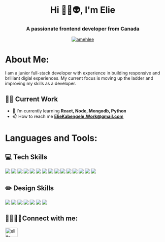 <h1 align="center">Hi 🦑🐙👽, I'm Elie</h1>
<h3 align="center">A passionate frontend developer from Canada</h3>

<p align="center"> <a href="https://github.com/ryo-ma/github-profile-trophy"><img src="https://github-profile-trophy.vercel.app/?username=amehlee&row=1" alt="amehlee" /></a> </p>

<h1 align="left">About Me:</h1>
I am a junior full-stack developer with experience in building responsive and brilliant digial experiences. My current focus is moving up the ladder and improving my skills as a developer.

## ✍🏾 Current Work

- 🌱 I’m currently learning **React, Node, Mongodb, Python**
- 📫 How to reach me **ElieKabengele.Work@gmail.com**

<h1 align="left">Languages and Tools:</h1>

## 💻 Tech Skills

<img src="https://img.shields.io/badge/Java-ED8B00?style=for-the-badge&logo=java&logoColor=white"/></a>
<img src="https://img.shields.io/badge/C%23-239120?style=for-the-badge&logo=c-sharp&logoColor=white"/></a>
<img src="https://img.shields.io/badge/Python-14354C?style=for-the-badge&logo=python&logoColor=whit"/></a>
<img src="https://img.shields.io/badge/HTML5-E34F26?style=for-the-badge&logo=html5&logoColor=white"/></a>
<img src="https://img.shields.io/badge/CSS3-1572B6?style=for-the-badge&logo=css3&logoColor=white"/></a>
<img src="https://img.shields.io/badge/JavaScript-F7DF1E?style=for-the-badge&logo=javascript&logoColor=black"/></a>
<img src="https://img.shields.io/badge/React-20232A?style=for-the-badge&logo=react&logoColor=61DAFB"/></a>
<img src="https://img.shields.io/badge/Node.js-43853D?style=for-the-badge&logo=node.js&logoColor=white"/></a>
<img src="https://img.shields.io/badge/Spring-6DB33F?style=for-the-badge&logo=spring&logoColor=white"/></a>
<img src="https://img.shields.io/badge/Express.js-404D59?style=for-the-badge"/></a>
<img src="https://img.shields.io/badge/Oracle-F80000?style=for-the-badge&logo=Oracle&logoColor=white"/></a>
<img src="https://img.shields.io/badge/MySQL-00000F?style=for-the-badge&logo=mysql&logoColor=white"/></a>
<img src="https://img.shields.io/badge/MongoDB-4EA94B?style=for-the-badge&logo=mongodb&logoColor=white"/></a>
<img src="https://img.shields.io/badge/Unity-100000?style=for-the-badge&logo=unity&logoColor=white"/></a>
<img src="https://img.shields.io/badge/Lua-2C2D72?style=for-the-badge&logo=lua&logoColor=white"/></a>

## ✏️ Design Skills

<img src="https://img.shields.io/badge/Adobe%20Creative%20Cloud-DA1F26?style=for-the-badge&logo=Adobe%20Creative%20Cloud&logoColor=white"/></a>
<img src="https://img.shields.io/badge/Adobe%20XD-470137?style=for-the-badge&logo=Adobe%20XD&logoColor=#FF61F6"/></a>
<img src="https://img.shields.io/badge/Figma-F24E1E?style=for-the-badge&logo=figma&logoColor=white"/></a>
<img src="https://img.shields.io/badge/Bootstrap-563D7C?style=for-the-badge&logo=bootstrap&logoColor=white"/></a>
<img src="https://img.shields.io/badge/Material--UI-0081CB?style=for-the-badge&logo=material-ui&logoColor=white"/></a>
<img src="https://img.shields.io/badge/Tailwind_CSS-38B2AC?style=for-the-badge&logo=tailwind-css&logoColor=whit"/></a>
<img src="https://img.shields.io/badge/Krita-203759?style=for-the-badge&logo=krita&logoColor=EEF37B"/></a>

## 🫱🏼‍🫲🏾Connect with me:

<p align="left">
<a href="https://linkedin.com/in/elie-kabengele-492475204" target="blank"><img align="center" src="https://raw.githubusercontent.com/rahuldkjain/github-profile-readme-generator/master/src/images/icons/Social/linked-in-alt.svg" alt="elie-kabengele-492475204" height="30" width="40" /></a>
</p>


<!-- shield icons from: "https://dev.to/envoy_/150-badges-for-github-pnk"-->
